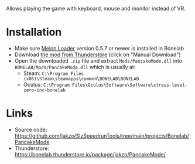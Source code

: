 Allows playing the game with keyboard, mouse and monitor instead of VR.

# Installation

- Make sure [Melon Loader](https://melonwiki.xyz/#/?id=what-is-melonloader) version 0.5.7 or newer is installed in Bonelab
- Download [the mod from Thunderstore](https://bonelab.thunderstore.io/package/jakzo/PancakeMode/) (click on "Manual Download")
- Open the downloaded `.zip` file and extract `Mods/PancakeMode.dll` into `BONELAB/Mods/PancakeMode.dll` which is usually at:
  - Steam: `C:\Program Files (x86)\Steam\steamapps\common\BONELAB\BONELAB`
  - Oculus: `C:\Program Files\Oculus\Software\Software\stress-level-zero-inc-bonelab`

# Links

- Source code: https://github.com/jakzo/SlzSpeedrunTools/tree/main/projects/Bonelab/PancakeMode
- Thunderstore: https://bonelab.thunderstore.io/package/jakzo/PancakeMode/
